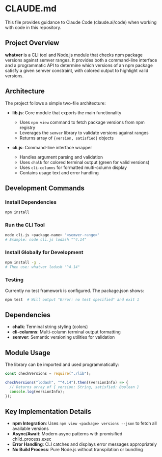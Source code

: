 # CLAUDE.md

This file provides guidance to Claude Code (claude.ai/code) when working with code in this repository.

## Project Overview

**whatver** is a CLI tool and Node.js module that checks npm package versions against semver ranges. It provides both a command-line interface and a programmatic API to determine which versions of an npm package satisfy a given semver constraint, with colored output to highlight valid versions.

## Architecture

The project follows a simple two-file architecture:

- **lib.js**: Core module that exports the main functionality
  - Uses `npm view` command to fetch package versions from npm registry
  - Leverages the `semver` library to validate versions against ranges
  - Returns array of `{version, satisfied}` objects
  
- **cli.js**: Command-line interface wrapper
  - Handles argument parsing and validation  
  - Uses `chalk` for colored terminal output (green for valid versions)
  - Uses `cli-columns` for formatted multi-column display
  - Contains usage text and error handling

## Development Commands

### Install Dependencies
```bash
npm install
```

### Run the CLI Tool
```bash
node cli.js <package-name> "<semver-range>"
# Example: node cli.js lodash "^4.14"
```

### Install Globally for Development
```bash
npm install -g .
# Then use: whatver lodash "^4.14"
```

### Testing
Currently no test framework is configured. The package.json shows:
```bash
npm test  # Will output "Error: no test specified" and exit 1
```

## Dependencies

- **chalk**: Terminal string styling (colors)
- **cli-columns**: Multi-column terminal output formatting  
- **semver**: Semantic versioning utilities for validation

## Module Usage

The library can be imported and used programmatically:

```javascript
const checkVersions = require("./lib");

checkVersions("lodash", "^4.14").then((versionInfo) => {
  // Returns array of { version: String, satisfied: Boolean }
  console.log(versionInfo);
});
```

## Key Implementation Details

- **npm Integration**: Uses `npm view <package> versions --json` to fetch all available versions
- **Async/Await**: Modern async patterns with promisified child_process.exec
- **Error Handling**: CLI catches and displays error messages appropriately
- **No Build Process**: Pure Node.js without transpilation or bundling
